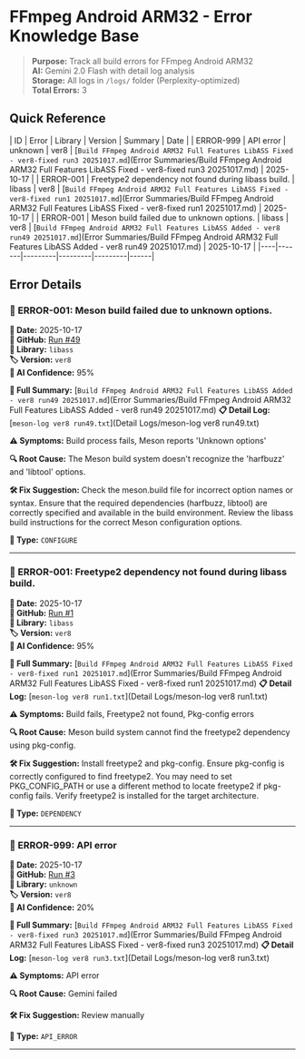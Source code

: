 # FFmpeg Android ARM32 - Error Knowledge Base

> **Purpose:** Track all build errors for FFmpeg Android ARM32  
> **AI:** Gemini 2.0 Flash with detail log analysis  
> **Storage:** All logs in `/logs/` folder (Perplexity-optimized)  
> **Total Errors:** 3

## Quick Reference

| ID | Error | Library | Version | Summary | Date |
| ERROR-999 | API error | unknown | ver8 | [`Build FFmpeg Android ARM32 Full Features LibASS Fixed - ver8-fixed run3 20251017.md`](Error Summaries/Build FFmpeg Android ARM32 Full Features LibASS Fixed - ver8-fixed run3 20251017.md) | 2025-10-17 |
| ERROR-001 | Freetype2 dependency not found during libass build. | libass | ver8 | [`Build FFmpeg Android ARM32 Full Features LibASS Fixed - ver8-fixed run1 20251017.md`](Error Summaries/Build FFmpeg Android ARM32 Full Features LibASS Fixed - ver8-fixed run1 20251017.md) | 2025-10-17 |
| ERROR-001 | Meson build failed due to unknown options. | libass | ver8 | [`Build FFmpeg Android ARM32 Full Features LibASS Added - ver8 run49 20251017.md`](Error Summaries/Build FFmpeg Android ARM32 Full Features LibASS Added - ver8 run49 20251017.md) | 2025-10-17 |
|----|-------|---------|---------|---------|------|

## Error Details


### 🔴 ERROR-001: Meson build failed due to unknown options.

**📅 Date:** 2025-10-17  
**🔗 GitHub:** [Run #49](https://github.com/share-18001080/113/actions/runs/18579017038)  
**🎯 Library:** `libass`  
**🏷️ Version:** `ver8`  
**🤖 AI Confidence:** 95%

**📄 Full Summary:** [`Build FFmpeg Android ARM32 Full Features LibASS Added - ver8 run49 20251017.md`](Error Summaries/Build FFmpeg Android ARM32 Full Features LibASS Added - ver8 run49 20251017.md)
**📋 Detail Log:** [`meson-log ver8 run49.txt`](Detail Logs/meson-log ver8 run49.txt)

**⚠️ Symptoms:** Build process fails, Meson reports 'Unknown options'

**🔍 Root Cause:** The Meson build system doesn't recognize the 'harfbuzz' and 'libtool' options.

**🛠️ Fix Suggestion:** Check the meson.build file for incorrect option names or syntax. Ensure that the required dependencies (harfbuzz, libtool) are correctly specified and available in the build environment. Review the libass build instructions for the correct Meson configuration options.

**📝 Type:** `CONFIGURE`

---


### 🔴 ERROR-001: Freetype2 dependency not found during libass build.

**📅 Date:** 2025-10-17  
**🔗 GitHub:** [Run #1](https://github.com/share-18001080/113/actions/runs/18579522458)  
**🎯 Library:** `libass`  
**🏷️ Version:** `ver8`  
**🤖 AI Confidence:** 95%

**📄 Full Summary:** [`Build FFmpeg Android ARM32 Full Features LibASS Fixed - ver8-fixed run1 20251017.md`](Error Summaries/Build FFmpeg Android ARM32 Full Features LibASS Fixed - ver8-fixed run1 20251017.md)
**📋 Detail Log:** [`meson-log ver8 run1.txt`](Detail Logs/meson-log ver8 run1.txt)

**⚠️ Symptoms:** Build fails, Freetype2 not found, Pkg-config errors

**🔍 Root Cause:** Meson build system cannot find the freetype2 dependency using pkg-config.

**🛠️ Fix Suggestion:** Install freetype2 and pkg-config. Ensure pkg-config is correctly configured to find freetype2. You may need to set PKG_CONFIG_PATH or use a different method to locate freetype2 if pkg-config fails. Verify freetype2 is installed for the target architecture.

**📝 Type:** `DEPENDENCY`

---


### 🔴 ERROR-999: API error

**📅 Date:** 2025-10-17  
**🔗 GitHub:** [Run #3](https://github.com/share-18001080/113/actions/runs/18581519909)  
**🎯 Library:** `unknown`  
**🏷️ Version:** `ver8`  
**🤖 AI Confidence:** 20%

**📄 Full Summary:** [`Build FFmpeg Android ARM32 Full Features LibASS Fixed - ver8-fixed run3 20251017.md`](Error Summaries/Build FFmpeg Android ARM32 Full Features LibASS Fixed - ver8-fixed run3 20251017.md)
**📋 Detail Log:** [`meson-log ver8 run3.txt`](Detail Logs/meson-log ver8 run3.txt)

**⚠️ Symptoms:** API error

**🔍 Root Cause:** Gemini failed

**🛠️ Fix Suggestion:** Review manually

**📝 Type:** `API_ERROR`

---

